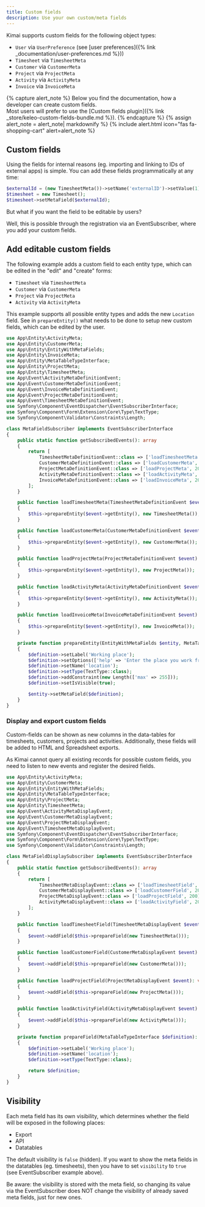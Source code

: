 ```yaml
---
title: Custom fields
description: Use your own custom/meta fields 
---
```


Kimai supports custom fields for the following object types:

- `User` via `UserPreference` (see [user preferences]({% link _documentation/user-preferences.md %}))
- `Timesheet` via `TimesheetMeta` 
- `Customer` via `CustomerMeta` 
- `Project` via `ProjectMeta` 
- `Activity` via `ActivityMeta`
- `Invoice` via `InvoiceMeta`

{% capture alert_note %}
Below you find the documentation, how a developer can create custom fields.   
Most users will prefer to use the [Custom fields plugin]({% link _store/keleo-custom-fields-bundle.md %}).
{% endcapture %}
{% assign alert_note = alert_note| markdownify %}
{% include alert.html icon="fas fa-shopping-cart" alert=alert_note %}

## Custom fields

Using the fields for internal reasons (eg. importing and linking to IDs of external apps) is simple.
You can add these fields programmatically at any time:
```php
$externalId = (new TimesheetMeta())->setName('externalID')->setValue(1);
$timesheet = new Timesheet();
$timesheet->setMetaField($externalId);
``` 

But what if you want the field to be editable by users?

Well, this is possible through the registration via an EventSubscriber, where you add your custom fields.

## Add editable custom fields

The following example adds a custom field to each entity type, which can be edited in the "edit" and "create" forms:

- `Timesheet` via `TimesheetMeta` 
- `Customer` via `CustomerMeta` 
- `Project` via `ProjectMeta` 
- `Activity` via `ActivityMeta`

This example supports all possible entity types and adds the new `Location` field.
See in `prepareEntity()` what needs to be done to setup new custom fields, which can be edited by the user. 

```php
use App\Entity\ActivityMeta;
use App\Entity\CustomerMeta;
use App\Entity\EntityWithMetaFields;
use App\Entity\InvoiceMeta;
use App\Entity\MetaTableTypeInterface;
use App\Entity\ProjectMeta;
use App\Entity\TimesheetMeta;
use App\Event\ActivityMetaDefinitionEvent;
use App\Event\CustomerMetaDefinitionEvent;
use App\Event\InvoiceMetaDefinitionEvent;
use App\Event\ProjectMetaDefinitionEvent;
use App\Event\TimesheetMetaDefinitionEvent;
use Symfony\Component\EventDispatcher\EventSubscriberInterface;
use Symfony\Component\Form\Extension\Core\Type\TextType;
use Symfony\Component\Validator\Constraints\Length;

class MetaFieldSubscriber implements EventSubscriberInterface
{
    public static function getSubscribedEvents(): array
    {
        return [
            TimesheetMetaDefinitionEvent::class => ['loadTimesheetMeta', 200],
            CustomerMetaDefinitionEvent::class => ['loadCustomerMeta', 200],
            ProjectMetaDefinitionEvent::class => ['loadProjectMeta', 200],
            ActivityMetaDefinitionEvent::class => ['loadActivityMeta', 200],
            InvoiceMetaDefinitionEvent::class => ['loadInvoiceMeta', 200],
        ];
    }

    public function loadTimesheetMeta(TimesheetMetaDefinitionEvent $event): void
    {
        $this->prepareEntity($event->getEntity(), new TimesheetMeta());
    }

    public function loadCustomerMeta(CustomerMetaDefinitionEvent $event): void
    {
        $this->prepareEntity($event->getEntity(), new CustomerMeta());
    }

    public function loadProjectMeta(ProjectMetaDefinitionEvent $event): void
    {
        $this->prepareEntity($event->getEntity(), new ProjectMeta());
    }

    public function loadActivityMeta(ActivityMetaDefinitionEvent $event): void
    {
        $this->prepareEntity($event->getEntity(), new ActivityMeta());
    }

    public function loadInvoiceMeta(InvoiceMetaDefinitionEvent $event): void
    {
        $this->prepareEntity($event->getEntity(), new InvoiceMeta());
    }

    private function prepareEntity(EntityWithMetaFields $entity, MetaTableTypeInterface $definition): void
    {
        $definition->setLabel('Working place');
        $definition->setOptions(['help' => 'Enter the place you work from here']);
        $definition->setName('location');
        $definition->setType(TextType::class);
        $definition->addConstraint(new Length(['max' => 255]));
        $definition->setIsVisible(true);

        $entity->setMetaField($definition);
    }
}
```

### Display and export custom fields

Custom-fields can be shown as new columns in the data-tables for timesheets, customers, projects and activities.
Additionally, these fields will be added to HTML and Spreadsheet exports. 

As Kimai cannot query all existing records for possible custom fields, you need to listen to new events and 
register the desired fields. 

```php
use App\Entity\ActivityMeta;
use App\Entity\CustomerMeta;
use App\Entity\EntityWithMetaFields;
use App\Entity\MetaTableTypeInterface;
use App\Entity\ProjectMeta;
use App\Entity\TimesheetMeta;
use App\Event\ActivityMetaDisplayEvent;
use App\Event\CustomerMetaDisplayEvent;
use App\Event\ProjectMetaDisplayEvent;
use App\Event\TimesheetMetaDisplayEvent;
use Symfony\Component\EventDispatcher\EventSubscriberInterface;
use Symfony\Component\Form\Extension\Core\Type\TextType;
use Symfony\Component\Validator\Constraints\Length;

class MetaFieldDisplaySubscriber implements EventSubscriberInterface
{
    public static function getSubscribedEvents(): array
    {
        return [
            TimesheetMetaDisplayEvent::class => ['loadTimesheetField', 200],
            CustomerMetaDisplayEvent::class => ['loadCustomerField', 200],
            ProjectMetaDisplayEvent::class => ['loadProjectField', 200],
            ActivityMetaDisplayEvent::class => ['loadActivityField', 200],
        ];
    }

    public function loadTimesheetField(TimesheetMetaDisplayEvent $event): void
    {
        $event->addField($this->prepareField(new TimesheetMeta()));
    }

    public function loadCustomerField(CustomerMetaDisplayEvent $event): void
    {
        $event->addField($this->prepareField(new CustomerMeta()));
    }

    public function loadProjectField(ProjectMetaDisplayEvent $event): void
    {
        $event->addField($this->prepareField(new ProjectMeta()));
    }

    public function loadActivityField(ActivityMetaDisplayEvent $event): void
    {
        $event->addField($this->prepareField(new ActivityMeta()));
    }

    private function prepareField(MetaTableTypeInterface $definition): MetaTableTypeInterface
    {
        $definition->setLabel('Working place');
        $definition->setName('location');
        $definition->setType(TextType::class);

        return $definition;
    }
}
```

## Visibility

Each meta field has its own visibility, which determines whether the field will be exposed
in the following places:

- Export
- API
- Datatables

The default visibility is `false` (hidden). If you want to show the meta fields in the datatables (eg. timesheets), 
then you have to set `visibility` to `true` (see EventSubscriber example above).

Be aware: the visibility is stored with the meta field, so changing its value via the EventSubscriber 
does NOT change the visibility of already saved meta fields, just for new ones. 
